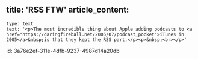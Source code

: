 title: 'RSS FTW'
article_content:
  -
    type: text
    text: '<p>The most incredible thing about Apple adding podcasts to <a href="https://daringfireball.net/2005/07/podcast_pocket">iTunes in 2005</a>&nbsp;is that they kept the RSS part.</p><p>&nbsp;<br></p>'
id: 3a76e2ef-311e-4dfb-9237-4987d14a20db

